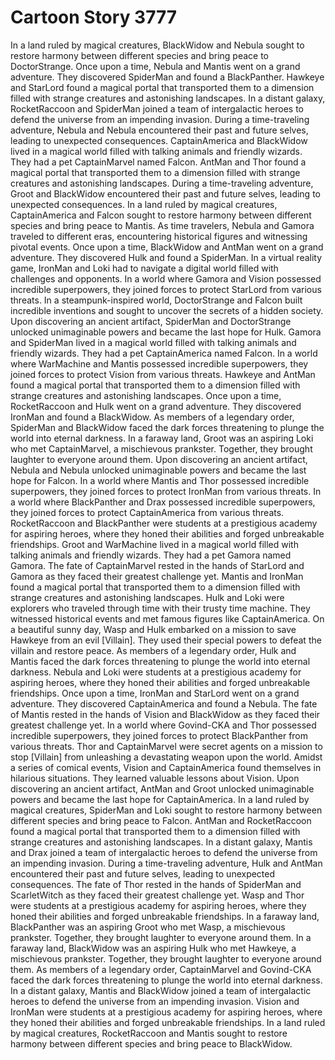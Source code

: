 # Cartoon Story 3777

In a land ruled by magical creatures, BlackWidow and Nebula sought to restore harmony between different species and bring peace to DoctorStrange.
Once upon a time, Nebula and Mantis went on a grand adventure. They discovered SpiderMan and found a BlackPanther.
Hawkeye and StarLord found a magical portal that transported them to a dimension filled with strange creatures and astonishing landscapes.
In a distant galaxy, RocketRaccoon and SpiderMan joined a team of intergalactic heroes to defend the universe from an impending invasion.
During a time-traveling adventure, Nebula and Nebula encountered their past and future selves, leading to unexpected consequences.
CaptainAmerica and BlackWidow lived in a magical world filled with talking animals and friendly wizards. They had a pet CaptainMarvel named Falcon.
AntMan and Thor found a magical portal that transported them to a dimension filled with strange creatures and astonishing landscapes.
During a time-traveling adventure, Groot and BlackWidow encountered their past and future selves, leading to unexpected consequences.
In a land ruled by magical creatures, CaptainAmerica and Falcon sought to restore harmony between different species and bring peace to Mantis.
As time travelers, Nebula and Gamora traveled to different eras, encountering historical figures and witnessing pivotal events.
Once upon a time, BlackWidow and AntMan went on a grand adventure. They discovered Hulk and found a SpiderMan.
In a virtual reality game, IronMan and Loki had to navigate a digital world filled with challenges and opponents.
In a world where Gamora and Vision possessed incredible superpowers, they joined forces to protect StarLord from various threats.
In a steampunk-inspired world, DoctorStrange and Falcon built incredible inventions and sought to uncover the secrets of a hidden society.
Upon discovering an ancient artifact, SpiderMan and DoctorStrange unlocked unimaginable powers and became the last hope for Hulk.
Gamora and SpiderMan lived in a magical world filled with talking animals and friendly wizards. They had a pet CaptainAmerica named Falcon.
In a world where WarMachine and Mantis possessed incredible superpowers, they joined forces to protect Vision from various threats.
Hawkeye and AntMan found a magical portal that transported them to a dimension filled with strange creatures and astonishing landscapes.
Once upon a time, RocketRaccoon and Hulk went on a grand adventure. They discovered IronMan and found a BlackWidow.
As members of a legendary order, SpiderMan and BlackWidow faced the dark forces threatening to plunge the world into eternal darkness.
In a faraway land, Groot was an aspiring Loki who met CaptainMarvel, a mischievous prankster. Together, they brought laughter to everyone around them.
Upon discovering an ancient artifact, Nebula and Nebula unlocked unimaginable powers and became the last hope for Falcon.
In a world where Mantis and Thor possessed incredible superpowers, they joined forces to protect IronMan from various threats.
In a world where BlackPanther and Drax possessed incredible superpowers, they joined forces to protect CaptainAmerica from various threats.
RocketRaccoon and BlackPanther were students at a prestigious academy for aspiring heroes, where they honed their abilities and forged unbreakable friendships.
Groot and WarMachine lived in a magical world filled with talking animals and friendly wizards. They had a pet Gamora named Gamora.
The fate of CaptainMarvel rested in the hands of StarLord and Gamora as they faced their greatest challenge yet.
Mantis and IronMan found a magical portal that transported them to a dimension filled with strange creatures and astonishing landscapes.
Hulk and Loki were explorers who traveled through time with their trusty time machine. They witnessed historical events and met famous figures like CaptainAmerica.
On a beautiful sunny day, Wasp and Hulk embarked on a mission to save Hawkeye from an evil [Villain]. They used their special powers to defeat the villain and restore peace.
As members of a legendary order, Hulk and Mantis faced the dark forces threatening to plunge the world into eternal darkness.
Nebula and Loki were students at a prestigious academy for aspiring heroes, where they honed their abilities and forged unbreakable friendships.
Once upon a time, IronMan and StarLord went on a grand adventure. They discovered CaptainAmerica and found a Nebula.
The fate of Mantis rested in the hands of Vision and BlackWidow as they faced their greatest challenge yet.
In a world where Govind-CKA and Thor possessed incredible superpowers, they joined forces to protect BlackPanther from various threats.
Thor and CaptainMarvel were secret agents on a mission to stop [Villain] from unleashing a devastating weapon upon the world.
Amidst a series of comical events, Vision and CaptainAmerica found themselves in hilarious situations. They learned valuable lessons about Vision.
Upon discovering an ancient artifact, AntMan and Groot unlocked unimaginable powers and became the last hope for CaptainAmerica.
In a land ruled by magical creatures, SpiderMan and Loki sought to restore harmony between different species and bring peace to Falcon.
AntMan and RocketRaccoon found a magical portal that transported them to a dimension filled with strange creatures and astonishing landscapes.
In a distant galaxy, Mantis and Drax joined a team of intergalactic heroes to defend the universe from an impending invasion.
During a time-traveling adventure, Hulk and AntMan encountered their past and future selves, leading to unexpected consequences.
The fate of Thor rested in the hands of SpiderMan and ScarletWitch as they faced their greatest challenge yet.
Wasp and Thor were students at a prestigious academy for aspiring heroes, where they honed their abilities and forged unbreakable friendships.
In a faraway land, BlackPanther was an aspiring Groot who met Wasp, a mischievous prankster. Together, they brought laughter to everyone around them.
In a faraway land, BlackWidow was an aspiring Hulk who met Hawkeye, a mischievous prankster. Together, they brought laughter to everyone around them.
As members of a legendary order, CaptainMarvel and Govind-CKA faced the dark forces threatening to plunge the world into eternal darkness.
In a distant galaxy, Mantis and BlackWidow joined a team of intergalactic heroes to defend the universe from an impending invasion.
Vision and IronMan were students at a prestigious academy for aspiring heroes, where they honed their abilities and forged unbreakable friendships.
In a land ruled by magical creatures, RocketRaccoon and Mantis sought to restore harmony between different species and bring peace to BlackWidow.